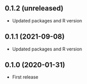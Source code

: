 ## 0.1.2 (unreleased)

- Updated packages and R version

## 0.1.1 (2021-09-08)

- Updated packages and R version

## 0.1.0 (2020-01-31)

- First release

